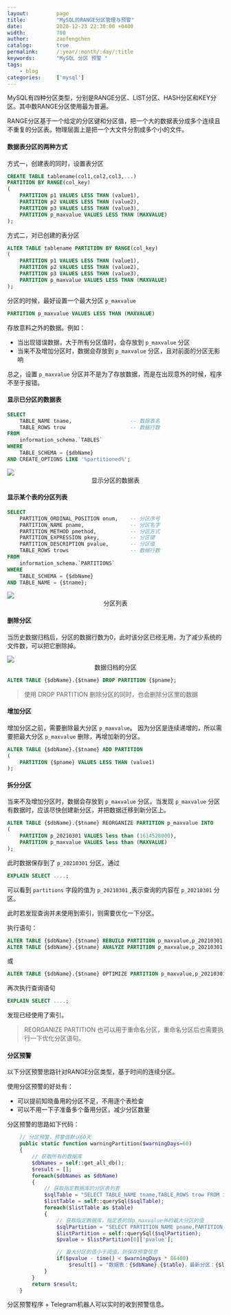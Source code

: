 ```yaml
---
layout:         page
title:          "MySQL的RANGE分区管理与预警"
date:           2020-12-23 22:30:00 +0400
width:          700
author:         zaofengchen
catalog:        true 
permalink:      /:year/:month/:day/:title
keywords:       "MySQL 分区 预警 "
tags:
    - blog
categories:     ['mysql']
---
```


<!-- 渲染公式 -->
<script src="{{ site.url }}/static/js/MathJax.js?config=TeX-AMS-MML_HTMLorMML" type="text/javascript"></script>
<script type="text/x-mathjax-config">
    MathJax.Hub.Config({
        tex2jax: {
        skipTags: ['script', 'noscript', 'style', 'textarea', 'pre'],
        inlineMath: [['$','$']]
        }
    });
</script>
<!-- 渲染公式 -->


MySQL有四种分区类型，分别是RANGE分区、LIST分区、HASH分区和KEY分区。其中数RANGE分区使用最为普遍。

RANGE分区基于一个给定的分区键和分区值，把一个大的数据表分成多个连续且不重复的分区表。物理层面上是把一个大文件分割成多个小的文件。

#### 数据表分区的两种方式

方式一，创建表的同时，设置表分区
```sql
CREATE TABLE tablename(col1,col2,col3,...)
PARTITION BY RANGE(col_key)
(
    PARTITION p1 VALUES LESS THAN (value1),
    PARTITION p2 VALUES LESS THAN (value2),
    PARTITION p3 VALUES LESS THAN (value3),
    PARTITION p_maxvalue VALUES LESS THAN (MAXVALUE)
);
```

方式二，对已创建的表分区
```sql
ALTER TABLE tablename PARTITION BY RANGE(col_key) 
(
    PARTITION p1 VALUES LESS THAN (value1),
    PARTITION p2 VALUES LESS THAN (value2),
    PARTITION p3 VALUES LESS THAN (value3),
    PARTITION p_maxvalue VALUES LESS THAN (MAXVALUE)
);
```

分区的时候，最好设置一个最大分区 ```p_maxvalue```
```sql
PARTITION p_maxvalue VALUES LESS THAN (MAXVALUE)
``` 
存放意料之外的数据。例如：

- 当出现错误数据，大于所有分区值时，会存放到 ```p_maxvalue``` 分区
- 当来不及增加分区时，数据会存放到 ```p_maxvalue``` 分区，且对前面的分区无影响

总之，设置 ```p_maxvalue``` 分区并不是为了存放数据，而是在出现意外的时候，程序不至于报错。

#### 显示已分区的数据表
```sql
SELECT
	TABLE_NAME tname,                   -- 数据表名
	TABLE_ROWS trow                     -- 数据行数
FROM
	information_schema.`TABLES`
WHERE
	TABLE_SCHEMA = {$dbName}
AND CREATE_OPTIONS LIKE '%partitioned%';
```

<img src="http://tva1.sinaimg.cn/large/7d4c6366gy1glxvwlv028j20zu09j0sw.jpg" width="{{ page.width}}" align="bottom" />
<center>显示分区的数据表</center>

#### 显示某个表的分区列表
```sql
SELECT
	PARTITION_ORDINAL_POSITION onum,    -- 分区序号
	PARTITION_NAME pname,               -- 分区名字
	PARTITION_METHOD pmethod,           -- 分区方式
	PARTITION_EXPRESSION pkey,          -- 分区键
	PARTITION_DESCRIPTION pvalue,       -- 分区值
	TABLE_ROWS trows                    -- 数据行数
FROM
	information_schema.`PARTITIONS`
WHERE
	TABLE_SCHEMA = {$dbName}
AND TABLE_NAME = {$tname};
```

<img src="http://tvax4.sinaimg.cn/large/7d4c6366gy1glxw1kt2cnj20q60l074y.jpg" width="{{ page.width}}" align="bottom" />
<center>分区列表</center>

#### 删除分区
当历史数据归档后，分区的数据行数为0，此时该分区已经无用，为了减少系统的文件数，可以把它删除掉。

<img src="http://tvax2.sinaimg.cn/large/7d4c6366gy1glxwhqxvfej20q00kvdgh.jpg" width="{{ page.width}}" align="bottom" />
<center>数据归档的分区</center>


```sql
ALTER TABLE {$dbName}.{$tname} DROP PARTITION {$pname};
```
>使用 DROP PARTITION 删除分区的同时，也会删除分区里的数据

#### 增加分区
增加分区之前，需要删除最大分区 ```p_maxvalue```。
因为分区是连续递增的，所以需要把最大分区 ```p_maxvalue``` 删除，再增加新的分区。

```sql
ALTER TABLE {$dbName}.{$tname} ADD PARTITION 
(
    PARTITION {$pname} VALUES LESS THAN (value1)
);
```

#### 拆分分区
当来不及增加分区时，数据会存放到 ```p_maxvalue``` 分区。当发现 ```p_maxvalue``` 分区有数据时，应该尽快创建新分区，并把数据迁移到新分区上。

```sql
ALTER TABLE {$dbName}.{$tname} REORGANIZE PARTITION p_maxvalue INTO 
(
	PARTITION p_20210301 VALUES less than (1614528000),
	PARTITION p_maxvalue VALUES less than (MAXVALUE)
);
```
此时数据保存到了 ```p_20210301``` 分区，通过
```sql
EXPLAIN SELECT ....;
```
可以看到 ```partitions``` 字段的值为 ```p_20210301``` ,表示查询的内容在 ```p_20210301``` 分区。

此时若发现查询并未使用到索引，则需要优化一下分区。

执行语句：
```sql
ALTER TABLE {$dbName}.{$tname} REBUILD PARTITION p_maxvalue,p_20210301;         -- 重建分区
ALTER TABLE {$dbName}.{$tname} ANALYZE PARTITION p_maxvalue,p_20210301;         -- 分析分区
```
或
```sql
ALTER TABLE {$dbName}.{$tname} OPTIMIZE PARTITION p_maxvalue,p_20210301;;
```
再次执行查询语句
```sql
EXPLAIN SELECT ....;
```
发现已经使用了索引。

>REORGANIZE PARTITION 也可以用于重命名分区，重命名分区后也需要执行一下优化分区语句。


#### 分区预警
以下分区预警思路针对RANGE分区类型，基于时间的连续分区。

使用分区预警的好处有：
- 可以提前知晓备用的分区不足，不用逐个表检查
- 可以不用一下子准备多个备用分区，减少分区数量

分区预警的思路如下代码：
```php
    // 分区预警，预警值默认60天
    public static function warningPartition($warningDays=60)
    {
        // 获取所有的数据库
        $dbNames = self::get_all_db();
        $result = [];
        foreach($dbNames as $dbName)
        {
            // 获取指定数据库的分区表列表
            $sqlTable = "SELECT TABLE_NAME tname,TABLE_ROWS trow FROM information_schema.`TABLES` WHERE TABLE_SCHEMA='{$dbName}' AND CREATE_OPTIONS LIKE '%partitioned%'";
            $listTable = self::querySql($sqlTable);
            foreach($listTable as $table)
            {
                // 获取指定数据库，指定表的除p_maxvalue外的最大分区的值
                $sqlPartition = "SELECT PARTITION_NAME pname,PARTITION_DESCRIPTION pvalue FROM information_schema.`PARTITIONS` WHERE TABLE_SCHEMA='{$dbName}' AND TABLE_NAME='{$table}' AND PARTITION_NAME != 'p_maxvalue' ORDER BY PARTITION_DESCRIPTION DESC LIMIT 1";
                $listPartition = self::querySql($sqlPartition);
                $pvalue = $listPartition[0]['pvalue'];

                // 最大分区的值小于阈值，则保存预警信息
                if($pvalue - time() < $warningDays * 86400)
                    $result[] = "数据表：{$dbName}.{$table}，最新分区：{$listPartition[0]['pname']} - {$listPartition[0]['pvalue']}，预警阈值：{$warningDays}天";  
            }
        }
        return $result;
    }
```
分区预警程序 + Telegram机器人可以实时的收到预警信息。

